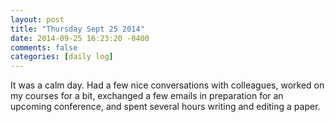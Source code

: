 ```yaml
---
layout: post
title: "Thursday Sept 25 2014"
date: 2014-09-25 16:23:20 -0400
comments: false
categories: [daily log]
---
```


It was a calm day. Had a few nice conversations with colleagues, worked on my
courses for a bit, exchanged a few emails in preparation for an upcoming
conference, and spent several hours writing and editing a paper.
